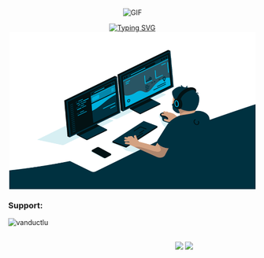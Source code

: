 <div align="center">
<img hight="300" width="700" alt="GIF" align="center" src="https://github.com/vanductlu/vanductlu/blob/master/assets/208593.gif">
</div>
<p align="center">
<a href="https://git.io/typing-svg" ><img src="https://readme-typing-svg.demolab.com?font=Fira+Code&duration=3000&pause=1000&color=9933F6DA&center=true&multiline=true&width=435&lines=Hello!+I'm+Duc;LOVE+YOU+%F0%9F%92%93%F0%9F%92%8C" alt="Typing SVG" /></a>
            <img align="center"  alt="GIF" src="https://github.com/vanductlu/vanductlu/blob/main/code.gif?raw=true" width="500" height="320" />
</p>







<h3 align="left">Support:</h3>
<p><a href="https://www.buymeacoffee.com/nvd2k3"><img align="left"
            src="https://cdn.buymeacoffee.com/buttons/v2/default-yellow.png" height="50" width="210"
            alt="vanductlu" /></a></p><br><br>
            
           
   <p align="center">
  <img src="https://github-readme-stats.vercel.app/api/top-langs/?username=vanductlu&theme=dark&card_width=220&line_height=100" height="250px" />
  <img src="https://github-readme-stats.vercel.app/api?username=vanductlu&show_icons=true&theme=radical">
</p>
